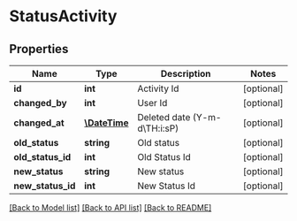 # StatusActivity

## Properties
Name | Type | Description | Notes
------------ | ------------- | ------------- | -------------
**id** | **int** | Activity Id | [optional] 
**changed_by** | **int** | User Id | [optional] 
**changed_at** | [**\DateTime**](\DateTime.md) | Deleted date (Y-m-d\\TH:i:sP) | [optional] 
**old_status** | **string** | Old status | [optional] 
**old_status_id** | **int** | Old Status Id | [optional] 
**new_status** | **string** | New status | [optional] 
**new_status_id** | **int** | New Status Id | [optional] 

[[Back to Model list]](../../README.md#documentation-for-models) [[Back to API list]](../../README.md#documentation-for-api-endpoints) [[Back to README]](../../README.md)

